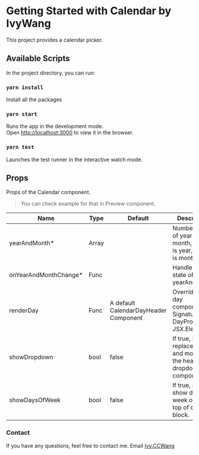 # Getting Started with Calendar by IvyWang

This project provides a calendar picker.

## Available Scripts

In the project directory, you can run:

### `yarn install`

Install all the packages

### `yarn start`

Runs the app in the development mode.\
Open [http://localhost:3000](http://localhost:3000) to view it in the browser.

### `yarn test`

Launches the test runner in the interactive watch mode.

## Props

Props of the Calendar component.

> You can check example for that in Preview component.

| Name                   | Type          | Default                               | Description                                                                  |
| ---------------------- | ------------- | ------------------------------------- | ---------------------------------------------------------------------------- |
| yearAndMonth\*         | Array<number> |                                       | Number array of year and month, index 0 is year, index 1 is month.           |
| onYearAndMonthChange\* | Func          |                                       | Handle set state of yearAndMonth.                                            |
| renderDay              | Func          | A default CalendarDayHeader Component | Override the day component, Signature:(obj: DayProps) => JSX.Element;        |
| showDropdown           | bool          | false                                 | If true, it will replace year and month on the header to dropdown component. |
| showDaysOfWeek         | bool          | false                                 | If true, it will show days of week on the top of days' block.                |

### Contact

If you have any questions, feel free to contact me.
Email [Ivy.CCWang](mailto:chaochunwang@outlook.com)
